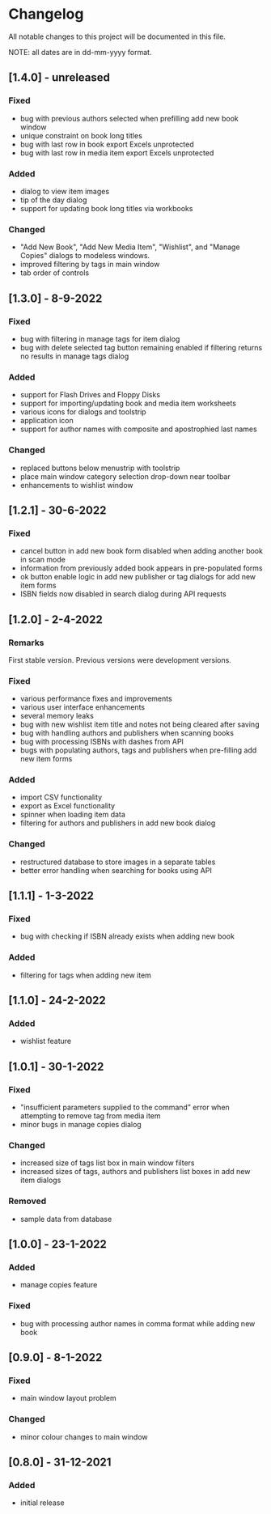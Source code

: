 # Changelog
All notable changes to this project will be documented in this file.

NOTE: all dates are in dd-mm-yyyy format.

## [1.4.0] - unreleased
### Fixed
- bug with previous authors selected when prefilling add new book window
- unique constraint on book long titles
- bug with last row in book export Excels unprotected
- bug with last row in media item export Excels unprotected
### Added
- dialog to view item images
- tip of the day dialog
- support for updating book long titles via workbooks
### Changed
- "Add New Book", "Add New Media Item", "Wishlist", and "Manage Copies" dialogs to modeless windows.
- improved filtering by tags in main window
- tab order of controls

## [1.3.0] - 8-9-2022
### Fixed
- bug with filtering in manage tags for item dialog
- bug with delete selected tag button remaining enabled if filtering returns no results in manage tags dialog
### Added
- support for Flash Drives and Floppy Disks
- support for importing/updating book and media item worksheets
- various icons for dialogs and toolstrip
- application icon
- support for author names with composite and apostrophied last names
### Changed
- replaced buttons below menustrip with toolstrip
- place main window category selection drop-down near toolbar
- enhancements to wishlist window

## [1.2.1] - 30-6-2022
### Fixed
- cancel button in add new book form disabled when adding another book in scan mode
- information from previously added book appears in pre-populated forms
- ok button enable logic in add new publisher or tag dialogs for add new item forms
- ISBN fields now disabled in search dialog during API requests

## [1.2.0] - 2-4-2022
### Remarks
First stable version. Previous versions were development versions.
### Fixed
- various performance fixes and improvements
- various user interface enhancements
- several memory leaks
- bug with new wishlist item title and notes not being cleared after saving
- bug with handling authors and publishers when scanning books
- bug with processing ISBNs with dashes from API
- bugs with populating authors, tags and publishers when pre-filling add new item forms
### Added
- import CSV functionality
- export as Excel functionality
- spinner when loading item data
- filtering for authors and publishers in add new book dialog
### Changed
- restructured database to store images in a separate tables
- better error handling when searching for books using API

## [1.1.1] - 1-3-2022
### Fixed
- bug with checking if ISBN already exists when adding new book
### Added
- filtering for tags when adding new item

## [1.1.0] - 24-2-2022
### Added
- wishlist feature

## [1.0.1] - 30-1-2022
### Fixed
- "insufficient parameters supplied to the command" error when attempting to remove tag from media item
- minor bugs in manage copies dialog
### Changed
- increased size of tags list box in main window filters
- increased sizes of tags, authors and publishers list boxes in add new item dialogs
### Removed
- sample data from database

## [1.0.0] - 23-1-2022
### Added
- manage copies feature
### Fixed
- bug with processing author names in comma format while adding new book

## [0.9.0] - 8-1-2022
### Fixed
- main window layout problem
### Changed
- minor colour changes to main window

## [0.8.0] - 31-12-2021
### Added
- initial release

